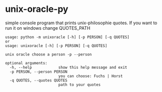 # unix-oracle-py
simple console program that prints unix-philosophie quotes.
If you want to run it on windows change QUOTES_PATH

```console
usage: python -m unixoracle [-h] [-p PERSON] [-q QUOTES]
or
usage: unixoracle [-h] [-p PERSON] [-q QUOTES]

unix oracle choose a person -p --person

optional arguments:
  -h, --help            show this help message and exit
  -p PERSON, --person PERSON
                        you can choose: Fuchs | Horst
  -q QUOTES, --quotes QUOTES
                        path to your quotes
```